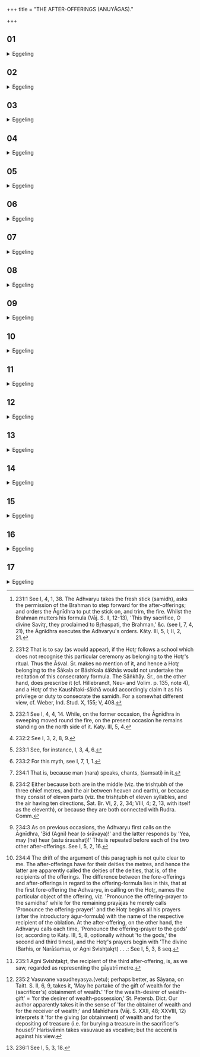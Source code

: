 +++
title = "THE AFTER-OFFERINGS (ANUYÂGAS)."

+++


##  01
<details><summary>Eggeling</summary>

1. They now remove two burning samidhs (from the Āhavanīya fire). That fire, indeed, is now worn out, (and therefore useless) for the after-offerings, since it has been carrying the sacrifice to the gods: 'Let us perform the after-offerings in such (fire) as is not out-worn!' thus they think, and for this reason they remove those two burning samidhs (from the fire).
</details>

##  02
<details><summary>Eggeling</summary>

2. Thereupon they again move them close (to the fire). Thereby they cause the fire to increase again and to be no longer out-worn: 'Let us perform what part of the sacrifice remains still unaccomplished in such (fire) as is not out-worn!' so think they, and for this reason they again move them close (to the fire).
</details>

##  03
<details><summary>Eggeling</summary>

3. He (the Āgnīdhra) then puts on the kindling-stick

 (which was reserved at the time of kindling) [^egg_540]. He thereby kindles that (fire): 'Let us perform in the well-kindled (fire) what part of the sacrifice remains unaccomplished!' thus he thinks, and for this reason he puts on the samidh.

[^egg_540]: 231:1 See I, 4, 1, 38. The Adhvaryu takes the fresh stick (samidh), asks the permission of the Brahman to step forward for the after-offerings; and orders the Āgnīdhra to put the stick on, and trim, the fire. Whilst the Brahman mutters his formula (Vāj. S. II, 12-13), 'This thy sacrifice, O divine Savitr̥, they proclaimed to Br̥haspati, the Brahman,' &c. (see I, 7, 4, 21), the Āgnīdhra executes the Adhvaryu's orders. Kāty. III, 5, I; II, 2, 21.
</details>

##  04
<details><summary>Eggeling</summary>

4. The Hotr̥ consecrates it (the kindling-stick), with the formula (Vāj. S. II, 14 a), 'This, O Agni, is thy kindler; mayest thou grow and increase by it; and may we also grow and increase!' for even as before he recited over the fire when it was being kindled, so also now he recites. This is the Hotr̥'s duty; but the sacrificer himself may pronounce the consecratory formula, if he think that the Hotr̥ does not know it [^egg_541].

[^egg_541]: 231:2 That is to say (as would appear), if the Hotr̥ follows a school which does not recognise this particular ceremony as belonging to the Hotr̥'s ritual. Thus the Āśval. Śr. makes no mention of it, and hence a Hotr̥ belonging to the Śākala or Bāshkala śākhās would not undertake the recitation of this consecratory formula. The Sāṅkhāy. Śr., on the other hand, does prescribe it (cf. Hillebrandt, Neu- and Volim. p. 135, note 4), and a Hotr̥ of the Kaushītaki-śākhā would accordingly claim it as his privilege or duty to consecrate the samidh. For a somewhat different view, cf. Weber, Ind. Stud. X, 155; V, 408.
</details>

##  05
<details><summary>Eggeling</summary>

5. He (the Āgnīdhra) then sweeps (the fire) together. He thereby harnesses it: 'Thus harnessed, may it convey (to the gods) what part of the sacrifice still remains unaccomplished!' thus he thinks, and for this reason he sweeps it together. He sweeps

once (with the band of the fire-wood along each of the three enclosing-sticks); for thrice each time they swept for the gods on the former occasion [^egg_542]: 'Lest we should do it in the same way as for the gods;' thus he thinks, and accordingly he sweeps once each time in order to avoid repetition (of sacrificial performance). Repetition the would undoubtedly commit, if he were to sweep thrice the first time and thrice the second: for this reason he sweeps once (along each stick).

[^egg_542]: 232:1 See I, 4, 4, 14. While, on the former occasion, the Āgnīdhra in sweeping moved round the fire, on the present occasion he remains standing on the north side of it. Katy. III, 5, 4.
</details>

##  06
<details><summary>Eggeling</summary>

6. He sweeps (each time), with the formula (Vāj. S. II, 14 b), 'O Agni, food-gainer, I cleanse thee, the food-gainer, who hast hastened to the food!' On the former occasion he said, 'thee who art about to hasten (to the food),' for on that occasion he was indeed about to hasten thither; now, however, he says, who hast hastened (to the food),' for now he has indeed hastened thither: for this reason he says 'thee who hast hastened.'
</details>

##  07
<details><summary>Eggeling</summary>

7. He now makes the after-offerings. Whatever gods he invokes by means of this sacrifice, and for whichever of them this sacrifice is performed, to all offering has now been made; and to all those to whom offering has been made, he now, after that, offers once more: hence the name 'after-offerings.'
</details>

##  08
<details><summary>Eggeling</summary>

8. Now this is why he makes the after-offerings. The after-offerings assuredly are the metres [^egg_543], and the metres are the cattle of the gods: hence as cattle, when harnessed, here convey (burdens) for men, so in like manner the metres, being harnessed,

[^egg_543]: 232:2 See I, 3, 2, 8, 9.

convey the sacrifice to the gods. Now the occasion on which the metres gratified the gods, and for which the gods, in their turn, then gratified the metres, was when before this the metres, on being harnessed, conveyed the sacrifice to the gods and thereby gratified them.
</details>

##  09
<details><summary>Eggeling</summary>

9. And this again is why he makes the after-offerings. The after-offerings are the metres: hence he thereby gratifies the metres, and for this reason also he makes the after-offerings. By whatever team, therefore, he has himself drawn, that (team) he would thereby unyoke, saying, 'Give it to drink, feed it well!' and thus his team is propitiated.
</details>

##  10
<details><summary>Eggeling</summary>

10. In the first place he makes offering to the Barhis (sacrificial-grass covering). Though the smallest metre, the gāyatrī is yoked first of the metres [^egg_544]; and this on account of its strength, since, having become a falcon, it carried off the Soma from heaven [^egg_545]. They consider it unseemly, however, that the gāyatrī, being the smallest metre, should be yoked first of the metres; and the gods accordingly arranged the metres here, at the after-offerings, so as it ought to be, 'lest there should be a confusion.'

[^egg_544]: 233:1 See, for instance, I, 3, 4, 6.

[^egg_545]: 233:2 For this myth, see I, 7, 1, 1.
</details>

##  11
<details><summary>Eggeling</summary>

11. In the first place, then, he offers to the Barhis. The Barhis indeed is this world; the Barhis is the plants: hence he thereby bestows plants on this world, and these plants are firmly rooted in this world. Now this entire universe (jagat) is contained in this (metre), and therefore the latter is (called) jagatī: this is why they have placed the jagatī metre first.
</details>

##  12
<details><summary>Eggeling</summary>

12. In the second place he offers to Narāśaṁsa.

 Now, Narāśaṁsa is the air. Man (nara), namely, means (human) being; and these same beings move about in the air speaking aloud. And when he (man) speaks, they say 'he chants (saṁs);' and therefore Narāśaṁsa is the air [^egg_546]. But the trishṭubh also is the air [^egg_547], and for this reason they have placed the trishṭubh second.

[^egg_546]: 234:1 That is, because man (nara) speaks, chants, (śamsati) in it.

[^egg_547]: 234:2 Either because both are in the middle (viz. the trishṭubh of the three chief metres, and the air between heaven and earth), or because they consist of eleven parts (viz. the trishṭubh of eleven syllables, and the air having ten directions, Śat. Br. VI, 2, 2, 34; VIII, 4; 2, 13, with itself as the eleventh), or because they are both connected with Rudra. Comm.
</details>

##  13
<details><summary>Eggeling</summary>

13. Then Agni is the last (to whom offering is made). Agni assuredly is the gāyatrī; and therefore they placed the gāyatrī last. In this way they established the metres in complete and proper order; and hence no confusion here takes place.
</details>

##  14
<details><summary>Eggeling</summary>

14. The Adhvaryu [^egg_548] says (to the Hotr̥), 'Pronounce the offering-prayer (yājyā) to the gods!' and the Hotr̥ (begins his prayer) at all (the three offerings) with 'The divine . . . .' For the metres assuredly are the gods of the gods, since they are their cattle, and cattle means a home, and a home is a safe resting-place. The after-offerings, doubtless, are the metres: therefore the Adhvaryu says, 'Pronounce the offering-prayer to the gods!' and at all of them the Hotr̥ begins with 'The divine . . . [^egg_549].'

[^egg_548]: 234:3 As on previous occasions, the Adhvaryu first calls on the Āgnīdhra, 'Bid (Agni) hear (o śrāvaya)!' and the latter responds by 'Yea, may (he) hear (astu śraushaṭ)!' This is repeated before each of the two other after-offerings. See I, 5, 2, 16.

[^egg_549]: 234:4 The drift of the argument of this paragraph is not quite clear to me. The after-offerings have for their deities the metres, and hence the latter are apparently called the deities of the deities, that is, of the  recipients of the offerings. The difference between the fore-offerings and after-offerings in regard to the offering-formula lies in this, that at the first fore-offering the Adhvaryu, in calling on the Hotr̥, names the particular object of the offering, viz. 'Pronounce the offering-prayer to the samidhs!' while for the remaining prayājas he merely calls 'Pronounce the offering-prayer!' and the Hotr̥ begins all his prayers (after the introductory āgur-formula) with the name of the respective recipient of the oblation. At the after-offering, on the other hand, the Adhvaryu calls each time, 'Pronounce the offering-prayer to the gods' (or, according to Kāty. III, 5, 8, optionally without 'to the gods,' the second and third times), and the Hotr̥'s prayers begin with 'The divine (Barhis, or Narāśaṁsa, or Agni Svishṭakr̥t) . . .: See I, 5, 3, 8 seq.
</details>

##  15
<details><summary>Eggeling</summary>

15. ['The divine Barhis (or Narāśaṁsa) may accept (the offering)] for abundant obtainment of abundant gift! [Vaushaṭ!]' For a deity only the vashaṭ-call is pronounced, to a deity only offering is made; but here at the after-offerings there is no (proper) deity [^egg_550]. When he says 'The divine Barhis,' in this there is neither Agni, nor Indra, nor Soma; when he says 'The divine Narāśaṁsa,' neither is there in this anything whatever (of the nature of a god); and what Agni there is (in the third offering-prayer), he indeed is virtually the gāyatrī.

[^egg_550]: 235:1 Agni Svishṭakr̥t, the recipient of the third after-offering, is, as we saw, regarded as representing the gāyatrī metre.
</details>

##  16
<details><summary>Eggeling</summary>

16. The reason, then, why he offers with the formula 'for abundant obtainment of abundant gift [^egg_551],'

[^egg_551]: 235:2 Vasuvane vasudheyasya.(vetu); perhaps better, as Sāyaṇa, on Taitt. S. II, 6, 9, takes it, 'May he partake of the gift of wealth for the (sacrificer's) obtainment of wealth.' 'For the wealth-desirer of wealth-gift' = 'for the desirer of wealth-possession,' St. Petersb. Dict. Our author apparently takes it in the sense of 'for the obtainer of wealth and for the receiver of wealth;' and Mahīdhara (Vāj. S. XXII, 48; XXVIII, 12) interprets it 'for the giving (or obtainment) of wealth and for the depositing of treasure (i.e. for burying a treasure in the sacrificer's house!)' Harisvāmin takes vasuvaue as vocative; but the accent is against his view.

is that Agni is the obtainer of wealth, and Indra is the recipient of wealth; and Indra and Agni are indeed the (joint) divinity of the metres: and in this way it is for a deity that the vashaṭ is pronounced, and to a deity that the offering is made.
</details>

##  17
<details><summary>Eggeling</summary>

17. After he has made the last after-offering, he pours together (the butter which remains in the upabhr̥t with that which attaches to the juhū), and offers it (by pouring it from the juhū in a line from west to east into the fire). For doubtless these are the after-offerings to the fore-offerings: hence even as there, at the fore-offerings [^egg_552], he makes the spiteful enemy pay tribute to the sacrificer, and the one to be consumed pay tribute to the consumer; so now he makes him pay tribute at the after-offerings.

[^egg_552]: 236:1 See I, 5, 3, 18.
</details>